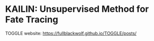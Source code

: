 # KAILIN: Unsupervised Method for Fate Tracing

TOGGLE website:
https://fullblackwolf.github.io/TOGGLE/posts/

